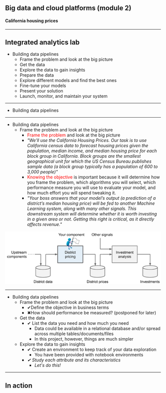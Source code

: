 ## Big data and cloud platforms (module 2)

#### California housing prices

---

## Integrated analytics lab

* Building data pipelines
  * Frame the problem and look at the big picture
  * Get the data
  * Explore the data to gain insights
  * Prepare the data
  * Explore different models and find the best ones
  * Fine\-tune your models
  * Present your solution
  * Launch\, monitor\, and maintain your system

---

* Building data pipelines


---

* Building data pipelines
  * Frame the problem and look at the big picture
    * <span style="color:#FF0000">Frame the problem</span>  and look at the big picture
    * _"We’ll use the California Housing Prices\. Our task is to use California census data to forecast housing prices given the population\, median income\, and median housing price for each block group in California\. Block groups are the smallest geographical unit for which the US Census Bureau publishes sample data \(a block group typically has a population of 600 to 3\,000 people\)"_
    * <span style="color:#FF0000">Knowing the objective</span>  is important because it will determine how you frame the problem\, which algorithms you will select\, which performance measure you will use to evaluate your model\, and how much effort you will spend tweaking it\.
    * _"Your boss answers that your model’s output \(a prediction of a district’s median housing price\) will be fed to another Machine Learning system\, along with many other signals\. This downstream system will determine whether it is worth investing in a given area or not\. Getting this right is critical\, as it directly affects revenue\."_

![image](img/slides53.png)

---

* Building data pipelines
  * Frame the problem and look at the big picture
    * ✔Define the objective in business terms
    * ✖How should performance be measured? \(postponed for later\)
  * Get the data
    * ✔ List the data you need and how much you need
      * Data could be available in a relational database and/or spread across multiple tables/documents/files
      * In this project\, however\, things are much simpler
  * Explore the data to gain insights
    * ✔ Create an environment to keep track of your data exploration
      * You have been provided with notebook environments
    * _✔ Study each attribute and its characteristics_
      * _Let's do this\!_

---

## In action